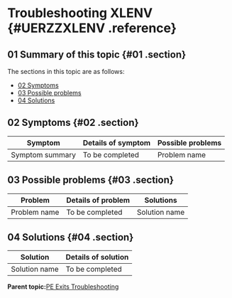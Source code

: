 # Troubleshooting XLENV {#UERZZXLENV .reference}

## 01 Summary of this topic {#01 .section}

The sections in this topic are as follows:

-   [02 Symptoms](UERZZXLENV.md#02)
-   [03 Possible problems](UERZZXLENV.md#03)
-   [04 Solutions](UERZZXLENV.md#04)

## 02 Symptoms {#02 .section}

|Symptom|Details of symptom|Possible problems|
|-------|------------------|-----------------|
|Symptom summary|To be completed|Problem name|

## 03 Possible problems {#03 .section}

|Problem|Details of problem|Solutions|
|-------|------------------|---------|
|Problem name|To be completed|Solution name|

## 04 Solutions {#04 .section}

|Solution|Details of solution|
|--------|-------------------|
|Solution name|To be completed|

**Parent topic:**[PE Exits Troubleshooting](../html/AAR920PMUERTr.md)

